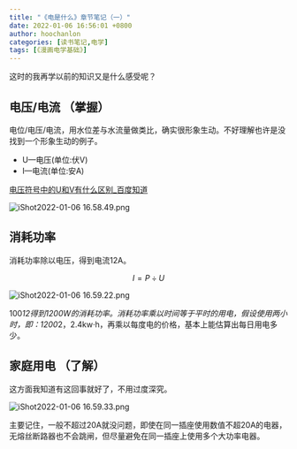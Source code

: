 ```yaml
---
title: "《电是什么》章节笔记（一）"
date: 2022-01-06 16:56:01 +0800
author: hoochanlon
categories: [读书笔记,电学]
tags: [《漫画电学基础》]
---
```


这时的我再学以前的知识又是什么感受呢？ <!-- more -->

## 电压/电流 （掌握）

电位/电压/电流，用水位差与水流量做类比，确实很形象生动。不好理解也许是没找到一个形象生动的例子。

* U—电压(单位:伏V) 
* I—电流(单位:安A) 

[电压符号中的U和V有什么区别_百度知道](https://zhidao.baidu.com/question/1962495473673267620.html)

![iShot2022-01-06 16.58.49.png](https://s2.loli.net/2022/01/06/tF9R1upjMKhD3Ty.png)


## 消耗功率

消耗功率除以电压，得到电流12A。

$$
I={P}\div{U}
$$

![iShot2022-01-06 16.59.22.png](https://s2.loli.net/2022/01/06/XSbEUNGMh2f3qYO.png)

100*12得到1200W的消耗功率。消耗功率乘以时间等于平时的用电，假设使用两小时，即：1200*2，2.4kw·h，再乘以每度电的价格，基本上能估算出每日用电多少。

## 家庭用电 （了解）

这方面我知道有这回事就好了，不用过度深究。

![iShot2022-01-06 16.59.33.png](https://s2.loli.net/2022/01/06/8VilmNabQHOAnC5.png)

主要记住，一般不超过20A就没问题，即使在同一插座使用数值不超20A的电器，无熔丝断路器也不会跳闸，但尽量避免在同一插座上使用多个大功率电器。
